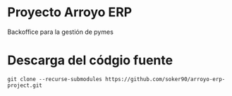# Proyecto Arroyo ERP
Backoffice para la gestión de pymes

# Descarga del códgio fuente
```
git clone --recurse-submodules https://github.com/soker90/arroyo-erp-project.git
```
